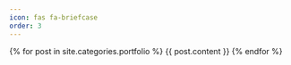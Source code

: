 ```yaml
---
icon: fas fa-briefcase
order: 3
---
```


{% for post in site.categories.portfolio %}
  {{ post.content }}
{% endfor %}
